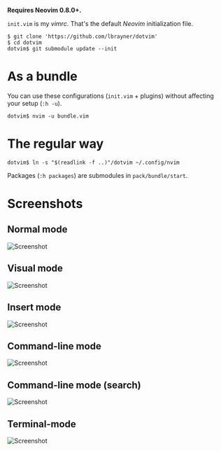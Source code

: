 **Requires Neovim 0.8.0+.**

`init.vim` is my *vimrc*. That's the default *Neovim* initialization file.

```
$ git clone 'https://github.com/lbrayner/dotvim'
$ cd dotvim
dotvim$ git submodule update --init
```

# As a bundle

You can use these configurations (`init.vim` + plugins) without affecting your
setup (`:h -u`).

```
dotvim$ nvim -u bundle.vim
```

# The regular way

```
dotvim$ ln -s "$(readlink -f ..)"/dotvim ~/.config/nvim
```

Packages (`:h packages`) are submodules in `pack/bundle/start`.

# Screenshots

## Normal mode

![Screenshot](https://user-images.githubusercontent.com/5733531/122801268-463afe80-d29a-11eb-9b78-f87cee3ee49c.png)

## Visual mode

![Screenshot](https://user-images.githubusercontent.com/5733531/122801265-463afe80-d29a-11eb-9494-a46aaf93897a.png)

## Insert mode

![Screenshot](https://user-images.githubusercontent.com/5733531/122801259-4509d180-d29a-11eb-84a9-567958ab5f2d.png)

## Command-line mode

![Screenshot](https://user-images.githubusercontent.com/5733531/122801262-45a26800-d29a-11eb-8950-aeff35a8f013.png)

## Command-line mode (search)

![Screenshot](https://user-images.githubusercontent.com/5733531/122801263-45a26800-d29a-11eb-8db9-be617eea7361.png)

## Terminal-mode

![Screenshot](https://user-images.githubusercontent.com/5733531/174203958-b8139cce-4893-424b-9c8f-75ad7eff6f4e.png)
